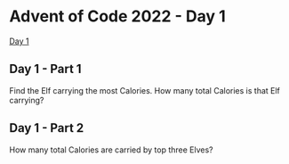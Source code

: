 # Advent of Code 2022 - Day 1

[Day 1](https://adventofcode.com/2022/day/1)

## Day 1 - Part 1

Find the Elf carrying the most Calories. How many total Calories is that Elf
carrying?

## Day 1 - Part 2

How many total Calories are carried by top three Elves?

